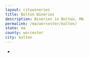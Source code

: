 ```yaml
---
layout: citywineries
title: Bolton Wineries
description: Wineries in Bolton, MA
permalink: /ma/worcester/bolton/
state: ma
county: worcester
city: bolton
---
```

-

